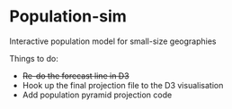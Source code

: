 # Population-sim
Interactive population model for small-size geographies
</br>
 
Things to do:
- ~~Re-do the forecast line in D3~~
- Hook up the final projection file to the D3 visualisation
- Add population pyramid projection code